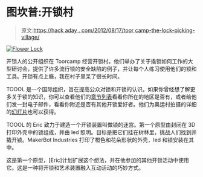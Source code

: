 # 图坎普:开锁村

> 原文:[https://hack aday . com/2012/08/17/toor camp-the-lock-picking-village/](https://hackaday.com/2012/08/17/toorcamp-the-lock-picking-village/)

[![](../Images/ae995b203d75072addb338d8b19ec5a1.png "Flower Lock")](http://hackaday.com/?attachment_id=82950)

开锁人的公开组织在 Toorcamp 经营开锁村。他们举办了关于撬锁如何工作的大型研讨会，提供了许多流行锁的安全缺陷的例子，并让每个人练习使用他们的锁和工具。开锁有点上瘾，我在村子里呆了很长时间。

TOOOL 是一个国际组织，旨在提高公众对锁和开锁的认识。如果你曾经想了解更多关于锁的知识，你可以查看他们的[章节列表](http://toool.us/meetings.html "TOOOL Meetings")看看你所在的地区是否有，或者给他们发一封电子邮件，看看你附近是否有其他开锁爱好者。他们为奥运村拍摄的详细的[幻灯片](http://toool.us/resources.html "TOOOL Resources")也可以获得。

TOOOL 的 Eric 致力于建造一个开锁装置叫做锁的迷宫。第一个原型由封闭在 3D 打印外壳中的锁组成，并由 led 照明。目标是把它们挂在树林里，挑战人们找到并撬开锁。MakerBot Industries 打印了橙色和花朵形状的外壳，led 和锁安装在其中。

这是第一个原型，[Eric]计划扩展这个想法，并在他参加的其他开锁活动中使用它。这是一种将开锁和艺术装置融入互动活动的巧妙方式。